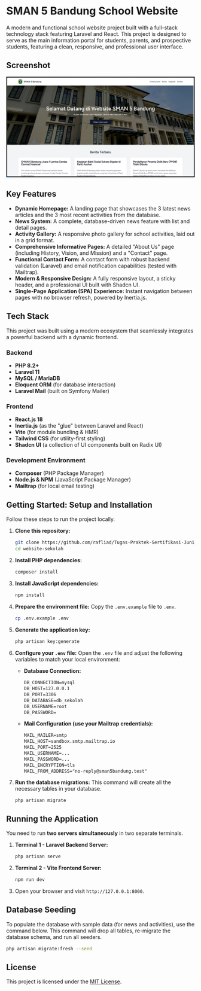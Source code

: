 # SMAN 5 Bandung School Website

A modern and functional school website project built with a full-stack technology stack featuring Laravel and React. This project is designed to serve as the main information portal for students, parents, and prospective students, featuring a clean, responsive, and professional user interface.

## Screenshot

![SMAN 5 Bandung Homepage Preview](screenshot.png)

## Key Features

-   **Dynamic Homepage:** A landing page that showcases the 3 latest news articles and the 3 most recent activities from the database.
-   **News System:** A complete, database-driven news feature with list and detail pages.
-   **Activity Gallery:** A responsive photo gallery for school activities, laid out in a grid format.
-   **Comprehensive Informative Pages:** A detailed "About Us" page (including History, Vision, and Mission) and a "Contact" page.
-   **Functional Contact Form:** A contact form with robust backend validation (Laravel) and email notification capabilities (tested with Mailtrap).
-   **Modern & Responsive Design:** A fully responsive layout, a sticky header, and a professional UI built with Shadcn UI.
-   **Single-Page Application (SPA) Experience:** Instant navigation between pages with no browser refresh, powered by Inertia.js.

## Tech Stack

This project was built using a modern ecosystem that seamlessly integrates a powerful backend with a dynamic frontend.

### Backend

-   **PHP 8.2+**
-   **Laravel 11**
-   **MySQL / MariaDB**
-   **Eloquent ORM** (for database interaction)
-   **Laravel Mail** (built on Symfony Mailer)

### Frontend

-   **React.js 18**
-   **Inertia.js** (as the "glue" between Laravel and React)
-   **Vite** (for module bundling & HMR)
-   **Tailwind CSS** (for utility-first styling)
-   **Shadcn UI** (a collection of UI components built on Radix UI)

### Development Environment

-   **Composer** (PHP Package Manager)
-   **Node.js & NPM** (JavaScript Package Manager)
-   **Mailtrap** (for local email testing)

## Getting Started: Setup and Installation

Follow these steps to run the project locally.

1.  **Clone this repository:**

    ```bash
    git clone https://github.com/rafliad/Tugas-Praktek-Sertifikasi-Junior-Web-Programmer.git
    cd website-sekolah
    ```

2.  **Install PHP dependencies:**

    ```bash
    composer install
    ```

3.  **Install JavaScript dependencies:**

    ```bash
    npm install
    ```

4.  **Prepare the environment file:**
    Copy the `.env.example` file to `.env`.

    ```bash
    cp .env.example .env
    ```

5.  **Generate the application key:**

    ```bash
    php artisan key:generate
    ```

6.  **Configure your `.env` file:**
    Open the `.env` file and adjust the following variables to match your local environment:

    -   **Database Connection:**
        ```
        DB_CONNECTION=mysql
        DB_HOST=127.0.0.1
        DB_PORT=3306
        DB_DATABASE=db_sekolah
        DB_USERNAME=root
        DB_PASSWORD=
        ```
    -   **Mail Configuration (use your Mailtrap credentials):**
        ```
        MAIL_MAILER=smtp
        MAIL_HOST=sandbox.smtp.mailtrap.io
        MAIL_PORT=2525
        MAIL_USERNAME=...
        MAIL_PASSWORD=...
        MAIL_ENCRYPTION=tls
        MAIL_FROM_ADDRESS="no-reply@sman5bandung.test"
        ```

7.  **Run the database migrations:**
    This command will create all the necessary tables in your database.
    ```bash
    php artisan migrate
    ```

## Running the Application

You need to run **two servers simultaneously** in two separate terminals.

1.  **Terminal 1 - Laravel Backend Server:**

    ```bash
    php artisan serve
    ```

2.  **Terminal 2 - Vite Frontend Server:**

    ```bash
    npm run dev
    ```

3.  Open your browser and visit `http://127.0.0.1:8000`.

## Database Seeding

To populate the database with sample data (for news and activities), use the command below. This command will drop all tables, re-migrate the database schema, and run all seeders.

```bash
php artisan migrate:fresh --seed
```

## License

This project is licensed under the [MIT License](LICENSE.md).

